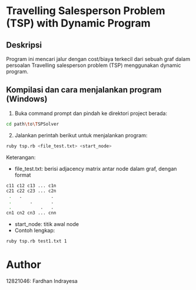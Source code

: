 # Travelling Salesperson Problem (TSP) with Dynamic Program

## Deskripsi
Program ini mencari jalur dengan cost/biaya terkecil dari sebuah graf dalam persoalan 
Travelling salesperson problem (TSP) menggunakan dynamic program.

## Kompilasi dan cara menjalankan program (Windows)
1. Buka command prompt dan pindah ke direktori project berada:
```bash
cd path\to\TSPSolver
```

2. Jalankan perintah berikut untuk menjalankan program:
```bash
ruby tsp.rb <file_test.txt> <start_node>
```

Keterangan:
- file_test.txt: berisi adjacency matrix antar node dalam graf, dengan format
```bash
c11 c12 c13 ... c1n
c21 c22 c23 ... c2n
 .   .           .
 .       .       .
 .           .   .
cn1 cn2 cn3 ... cnn
```

- start_node: titik awal node
- Contoh lengkap:
```bash
ruby tsp.rb test1.txt 1
```

# Author
12821046: Fardhan Indrayesa